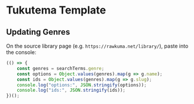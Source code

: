# Tukutema Template

## Updating Genres

On the source library page (e.g. `https://rawkuma.net/library/`), paste into the console:

```js
(() => {
	const genres = searchTerms.genre;
	const options = Object.values(genres).map(g => g.name);
	const ids = Object.values(genres).map(g => g.slug);
	console.log("options:", JSON.stringify(options));
	console.log("ids:", JSON.stringify(ids));
})();
```

